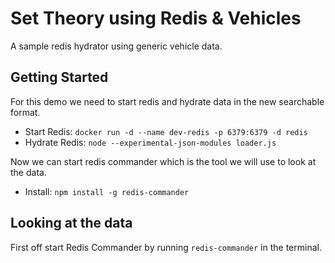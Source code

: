 # Set Theory using Redis & Vehicles
A sample redis hydrator using generic vehicle data.


## Getting Started

For this demo we need to start redis and hydrate data in the new searchable format.

- Start Redis: `docker run -d --name dev-redis -p 6379:6379 -d redis`
- Hydrate Redis: `node --experimental-json-modules loader.js`

Now we can start redis commander which is the tool we will use to look at the data.

- Install: `npm install -g redis-commander`

## Looking at the data

First off start Redis Commander by running `redis-commander` in the terminal.
